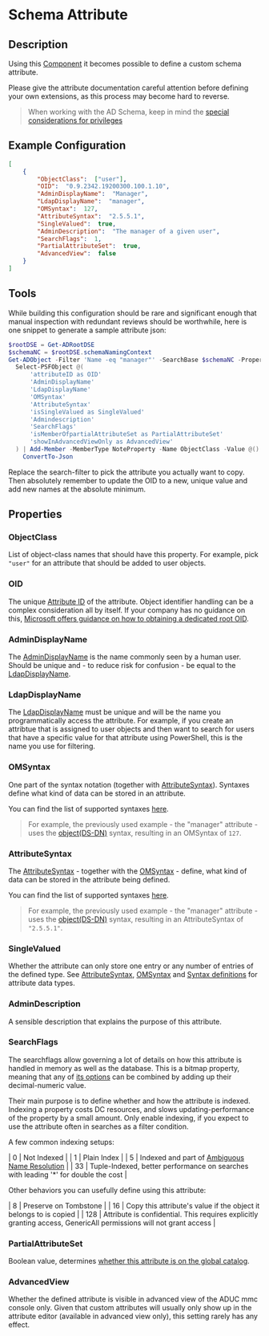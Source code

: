 ﻿# Schema Attribute

## Description

Using this [Component](../components.html) it becomes possible to define a custom schema attribute.

Please give the attribute documentation careful attention before defining your own extensions, as this process may become hard to reverse.

> When working with the AD Schema, keep in mind the [special considerations for privileges](../../advanced/schema-privilege-management.html)

## Example Configuration

```json
[
    {
        "ObjectClass":  ["user"],
        "OID":  "0.9.2342.19200300.100.1.10",
        "AdminDisplayName":  "Manager",
        "LdapDisplayName":  "manager",
        "OMSyntax":  127,
        "AttributeSyntax":  "2.5.5.1",
        "SingleValued":  true,
        "AdminDescription":  "The manager of a given user",
        "SearchFlags":  1,
        "PartialAttributeSet":  true,
        "AdvancedView":  false
    }
]
```

## Tools

While building this configuration should be rare and significant enough that manual inspection with redundant reviews should be worthwhile, here is one snippet to generate a sample attribute json:

```powershell
$rootDSE = Get-ADRootDSE
$schemaNC = $rootDSE.schemaNamingContext
Get-ADObject -Filter 'Name -eq "manager"' -SearchBase $schemaNC -Properties * |
  Select-PSFObject @(
      'attributeID as OID'
      'AdminDisplayName'
      'LdapDisplayName'
      'OMSyntax'
      'AttributeSyntax'
      'isSingleValued as SingleValued'
      'Admindescription'
      'SearchFlags'
      'isMemberOfpartialAttributeSet as PartialAttributeSet'
      'showInAdvancedViewOnly as AdvancedView'
  ) | Add-Member -MemberType NoteProperty -Name ObjectClass -Value @() -PassThru |
    ConvertTo-Json
```

Replace the search-filter to pick the attribute you actually want to copy.
Then absolutely remember to update the OID to a new, unique value and add new names at the absolute minimum.

## Properties

### ObjectClass

List of object-class names that should have this property.
For example, pick `"user"` for an attribute that should be added to user objects.

### OID

The unique [Attribute ID](https://docs.microsoft.com/en-us/windows/win32/adschema/a-attributeid) of the attribute.
Object identifier handling can be a complex consideration all by itself.
If your company has no guidance on this, [Microsoft offers guidance on how to obtaining a dedicated root OID](https://docs.microsoft.com/en-us/windows/win32/ad/obtaining-an-object-identifier-from-microsoft).

### AdminDisplayName

The [AdminDisplayName](https://docs.microsoft.com/windows/desktop/ADSchema/a-admindisplayname) is the name commonly seen by a human user.
Should be unique and - to reduce risk for confusion - be equal to the [LdapDisplayName](https://docs.microsoft.com/windows/desktop/ADSchema/a-ldapdisplayname).

### LdapDisplayName

The [LdapDisplayName](https://docs.microsoft.com/windows/desktop/ADSchema/a-ldapdisplayname) must be unique and will be the name you programmatically access the attribute.
For example, if you create an attribtue that is assigned to user objects and then want to search for users that have a specific value for that attribute using PowerShell, this is the name you use for filtering.

### OMSyntax

One part of the syntax notation (together with [AttributeSyntax](https://docs.microsoft.com/windows/desktop/ADSchema/a-attributesyntax)).
Syntaxes define what kind of data can be stored in an attribute.

You can find the list of supported syntaxes [here](https://docs.microsoft.com/en-us/windows/win32/adschema/syntaxes).

> For example, the previously used example - the "manager" attribute - uses the [object(DS-DN)](https://docs.microsoft.com/en-us/windows/win32/adschema/s-object-ds-dn) syntax, resulting in an OMSyntax of `127`.

### AttributeSyntax

The [AttributeSyntax](https://docs.microsoft.com/windows/desktop/ADSchema/a-attributesyntax) - together with the [OMSyntax](https://docs.microsoft.com/windows/desktop/ADSchema/a-omsyntax) - define, what kind of data can be stored in the attribute being defined.

You can find the list of supported syntaxes [here](https://docs.microsoft.com/en-us/windows/win32/adschema/syntaxes).

> For example, the previously used example - the "manager" attribute - uses the [object(DS-DN)](https://docs.microsoft.com/en-us/windows/win32/adschema/s-object-ds-dn) syntax, resulting in an AttributeSyntax of `"2.5.5.1"`.

### SingleValued

Whether the attribute can only store one entry or any number of entries of the defined type.
See [AttributeSyntax](https://docs.microsoft.com/windows/desktop/ADSchema/a-attributesyntax), [OMSyntax](https://docs.microsoft.com/windows/desktop/ADSchema/a-omsyntax) and [Syntax definitions](https://docs.microsoft.com/en-us/windows/win32/adschema/syntaxes) for attribute data types.

### AdminDescription

A sensible description that explains the purpose of this attribute.

### SearchFlags

The searchflags allow governing a lot of details on how this attribute is handled in memory as well as the database.
This is a bitmap property, meaning that any of [its options](https://docs.microsoft.com/en-us/windows/win32/adschema/a-searchflags#remarks) can be combined by adding up their decimal-numeric value.

Their main purpose is to define whether and how the attribute is indexed.
Indexing a property costs DC resources, and slows updating-performance of the property by a small amount.
Only enable indexing, if you expect to use the attribute often in searches as a filter condition.

A few common indexing setups:

| 0 | Not Indexed |
| 1 | Plain Index |
| 5 | Indexed and part of [Ambiguous Name Resolution](https://social.technet.microsoft.com/wiki/contents/articles/22653.active-directory-ambiguous-name-resolution.aspx) |
| 33 | Tuple-Indexed, better performance on searches with leading '*' for double the cost |

Other behaviors you can usefully define using this attribute:

| 8 | Preserve on Tombstone |
| 16 | Copy this attribute's value if the object it belongs to is copied |
| 128 | Attribute is confidential. This requires explicitly granting access, GenericAll permissions will not grant access |

### PartialAttributeSet

Boolean value, determines [whether this attribute is on the global catalog](https://docs.microsoft.com/en-us/windows/win32/ad/attributes-included-in-the-global-catalog).

### AdvancedView

Whether the defined attribute is visible in advanced view of the ADUC mmc console only.
Given that custom attributes will usually only show up in the attribute editor (available in advanced view only), this setting rarely has any effect.
